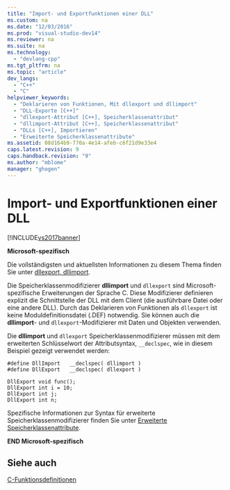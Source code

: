 ```yaml
---
title: "Import- und Exportfunktionen einer DLL"
ms.custom: na
ms.date: "12/03/2016"
ms.prod: "visual-studio-dev14"
ms.reviewer: na
ms.suite: na
ms.technology: 
  - "devlang-cpp"
ms.tgt_pltfrm: na
ms.topic: "article"
dev_langs: 
  - "C++"
  - "C"
helpviewer_keywords: 
  - "Deklarieren von Funktionen, Mit dllexport und dllimport"
  - "DLL-Exporte [C++]"
  - "dllexport-Attribut [C++], Speicherklassenattribut"
  - "dllimport-Attribut [C++], Speicherklassenattribut"
  - "DLLs [C++], Importieren"
  - "Erweiterte Speicherklassenattribute"
ms.assetid: 08d164b9-770a-4e14-afeb-c6f21d9e33e4
caps.latest.revision: 9
caps.handback.revision: "9"
ms.author: "mblome"
manager: "ghogen"
---
```

# Import- und Exportfunktionen einer DLL
[!INCLUDE[vs2017banner](../assembler/inline/includes/vs2017banner.md)]

**Microsoft\-spezifisch**  
  
 Die vollständigsten und aktuellsten Informationen zu diesem Thema finden Sie unter [dllexport, dllimport](../cpp/dllexport-dllimport.md).  
  
 Die Speicherklassenmodifizierer **dllimport** und `dllexport` sind Microsoft\-spezifische Erweiterungen der Sprache C.  Diese Modifizierer definieren explizit die Schnittstelle der DLL mit dem Client \(die ausführbare Datei oder eine andere DLL\).  Durch das Deklarieren von Funktionen als `dllexport` ist keine Moduldefinitionsdatei \(.DEF\) notwendig.  Sie können auch die **dllimport**\- und `dllexport`\-Modifizierer mit Daten und Objekten verwenden.  
  
 Die **dllimport** und `dllexport` Speicherklassenmodifizierer müssen mit dem erweiterten Schlüsselwort der Attributsyntax, `__declspec`, wie in diesem Beispiel gezeigt verwendet werden:  
  
```  
#define DllImport   __declspec( dllimport )  
#define DllExport   __declspec( dllexport )  
  
DllExport void func();  
DllExport int i = 10;  
DllExport int j;  
DllExport int n;  
```  
  
 Spezifische Informationen zur Syntax für erweiterte Speicherklassenmodifizierer finden Sie unter [Erweiterte Speicherklassenattribute](../c-language/c-extended-storage-class-attributes.md).  
  
 **END Microsoft\-spezifisch**  
  
## Siehe auch  
 [C\-Funktionsdefinitionen](../c-language/c-function-definitions.md)